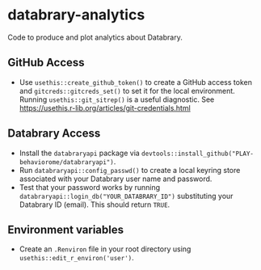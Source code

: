 # databrary-analytics

Code to produce and plot analytics about Databrary.

## GitHub Access

- Use `usethis::create_github_token()` to create a GitHub access token and `gitcreds::gitcreds_set()` to set it for the local environment. Running `usethis::git_sitrep()` is a useful diagnostic. See <https://usethis.r-lib.org/articles/git-credentials.html>


## Databrary Access

- Install the `databraryapi` package via `devtools::install_github("PLAY-behaviorome/databraryapi")`.
- Run `databraryapi::config_passwd()` to create a local keyring store associated with your Databrary user name and password.
- Test that your password works by running `databraryapi::login_db("YOUR_DATABRARY_ID")` substituting your Databrary ID (email). This should return `TRUE`.

## Environment variables

- Create an `.Renviron` file in your root directory using `usethis::edit_r_environ('user')`.
